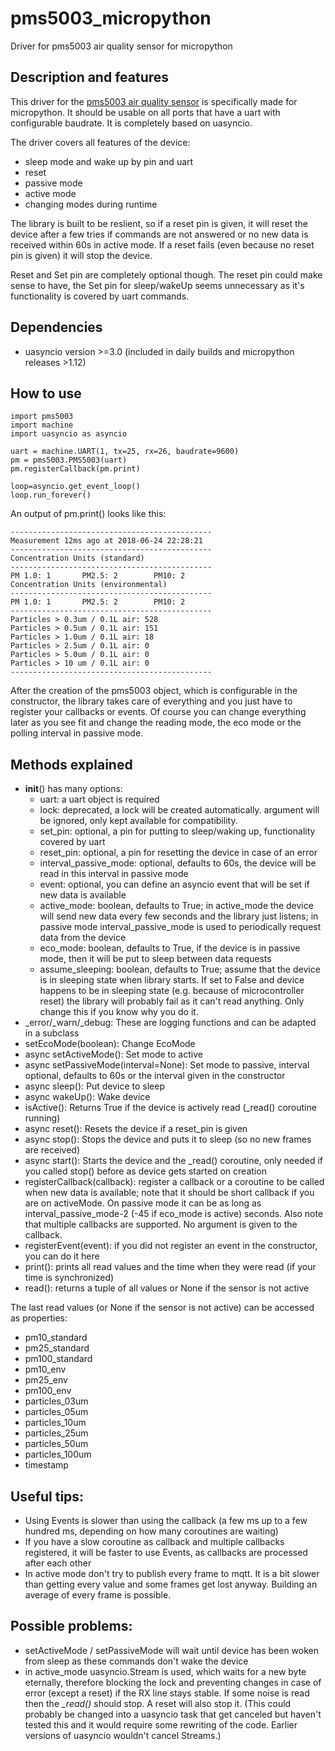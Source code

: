 # pms5003_micropython
Driver for pms5003 air quality sensor for micropython

## Description and features
This driver for the [pms5003 air quality sensor](http://www.aqmd.gov/docs/default-source/aq-spec/resources-page/plantower-pms5003-manual_v2-3.pdf) is specifically made for micropython.
It should be usable on all ports that have a uart with configurable baudrate.
It is completely based on uasyncio.

The driver covers all features of the device:
* sleep mode and wake up by pin and uart
* reset
* passive mode
* active mode
* changing modes during runtime

The library is built to be reslient, so if a reset pin is given, it will reset the device after a few tries if commands are not answered or no new data is received within 60s in active mode. 
If a reset fails (even because no reset pin is given) it will stop the device.

Reset and Set pin are completely optional though. The reset pin could make sense to have, the Set pin for sleep/wakeUp seems unnecessary as it's functionality is covered by uart commands.

## Dependencies

* uasyncio version >=3.0 (included in daily builds and micropython releases >1.12)

## How to use
```
import pms5003
import machine
import uasyncio as asyncio

uart = machine.UART(1, tx=25, rx=26, baudrate=9600)
pm = pms5003.PMS5003(uart)
pm.registerCallback(pm.print)

loop=asyncio.get_event_loop()
loop.run_forever()
```

An output of pm.print() looks like this:
```
---------------------------------------------
Measurement 12ms ago at 2018-06-24 22:28:21
---------------------------------------------
Concentration Units (standard)
---------------------------------------------
PM 1.0: 1       PM2.5: 2        PM10: 2
Concentration Units (environmental)
---------------------------------------------
PM 1.0: 1       PM2.5: 2        PM10: 2
---------------------------------------------
Particles > 0.3um / 0.1L air: 528
Particles > 0.5um / 0.1L air: 151
Particles > 1.0um / 0.1L air: 18
Particles > 2.5um / 0.1L air: 0
Particles > 5.0um / 0.1L air: 0
Particles > 10 um / 0.1L air: 0
---------------------------------------------
```
 
After the creation of the pms5003 object, which is configurable in the constructor, the library takes care of everything and you just have to register your callbacks or events.
Of course you can change everything later as you see fit and change the reading mode, the eco mode or the polling interval in passive mode.
 
## Methods explained
* __init__() has many options:
  * uart:       a uart object is required
  * lock:       deprecated, a lock will be created automatically. argument will be ignored, only kept available for compatibility.
  * set_pin:    optional, a pin for putting to sleep/waking up, functionality covered by uart
  * reset_pin:  optional, a pin for resetting the device in case of an error
  * interval_passive_mode: optional, defaults to 60s, the device will be read in this interval in passive mode
  * event:      optional, you can define an asyncio event that will be set if new data is available
  * active_mode:  boolean, defaults to True; in active_mode the device will send new data every few seconds and the library just listens; in passive mode interval_passive_mode is used to periodically request data from the device
  * eco_mode:   boolean, defaults to True, if the device is in passive mode, then it will be put to sleep between data requests
  * assume_sleeping: boolean, defaults to True; assume that the device is in sleeping state when library starts. If set to False and device happens to be in sleeping state (e.g. because of microcontroller reset) the library will probably fail as it can't read anything. Only change this if you know why you do it.
* _error/_warn/_debug: These are logging functions and can be adapted in a subclass
* setEcoMode(boolean): Change EcoMode
* async setActiveMode():  Set mode to active
* async setPassiveMode(interval=None): Set mode to passive, interval optional, defaults to 60s or the interval given in the constructor
* async sleep():  Put device to sleep
* async wakeUp(): Wake device
* isActive(): Returns True if the device is actively read (_read() coroutine running)
* async reset(): Resets the device if a reset_pin is given
* async stop(): Stops the device and puts it to sleep (so no new frames are received)
* async start(): Starts the device and the _read() coroutine, only needed if you called stop() before as device gets started on creation
* registerCallback(callback): register a callback or a coroutine to be called when new data is available; note that it should be short callback if you are on activeMode. On passive mode it can be as long as interval_passive_mode-2 (-45 if eco_mode is active) seconds. Also note that multiple callbacks are supported. No argument is given to the callback.
* registerEvent(event): if you did not register an event in the constructor, you can do it here
* print():  prints all read values and the time when they were read (if your time is synchronized)
* read(): returns a tuple of all values or None if the sensor is not active

The last read values (or None if the sensor is not active) can be accessed as properties:
* pm10_standard
* pm25_standard
* pm100_standard
* pm10_env
* pm25_env
* pm100_env
* particles_03um
* particles_05um
* particles_10um
* particles_25um
* particles_50um
* particles_100um
* timestamp

 
## Useful tips:
* Using Events is slower than using the callback (a few ms up to a few hundred ms, depending on how many coroutines are waiting)
* If you have a slow coroutine as callback and multiple callbacks registered, it will be faster to use Events, as callbacks are processed after each other 
* In active mode don't try to publish every frame to mqtt. It is a bit slower than getting every value and some frames get lost anyway. Building an average of every frame is possible. 
 
## Possible problems:
* setActiveMode / setPassiveMode will wait until device has been woken from sleep as these commands don't wake the device
* in active_mode uasyncio.Stream is used, which waits for a new byte eternally, therefore blocking the lock and preventing changes in case of error (except a reset) if the RX line stays stable. If some noise is read then the *_read()* should stop. A reset will also stop it. (This could probably be changed into a uasyncio task that get canceled but haven't tested this and it would require some rewriting of the code. Earlier versions of uasyncio wouldn't cancel Streams.)

